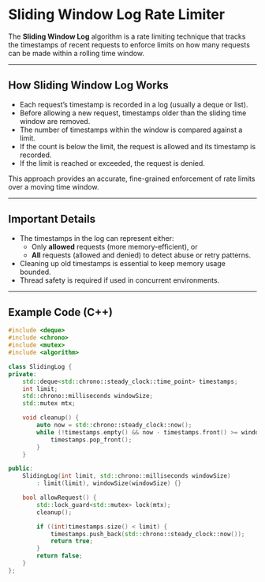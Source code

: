 # Sliding Window Log Rate Limiter

The **Sliding Window Log** algorithm is a rate limiting technique that tracks the timestamps of recent requests to enforce limits on how many requests can be made within a rolling time window.

---

## How Sliding Window Log Works

- Each request’s timestamp is recorded in a log (usually a deque or list).
- Before allowing a new request, timestamps older than the sliding time window are removed.
- The number of timestamps within the window is compared against a limit.
- If the count is below the limit, the request is allowed and its timestamp is recorded.
- If the limit is reached or exceeded, the request is denied.

This approach provides an accurate, fine-grained enforcement of rate limits over a moving time window.

---

## Important Details

- The timestamps in the log can represent either:
  - Only **allowed** requests (more memory-efficient), or
  - **All** requests (allowed and denied) to detect abuse or retry patterns.
- Cleaning up old timestamps is essential to keep memory usage bounded.
- Thread safety is required if used in concurrent environments.

---

## Example Code (C++)

```cpp
#include <deque>
#include <chrono>
#include <mutex>
#include <algorithm>

class SlidingLog {
private:
    std::deque<std::chrono::steady_clock::time_point> timestamps;
    int limit;
    std::chrono::milliseconds windowSize;
    std::mutex mtx;

    void cleanup() {
        auto now = std::chrono::steady_clock::now();
        while (!timestamps.empty() && now - timestamps.front() >= windowSize) {
            timestamps.pop_front();
        }
    }

public:
    SlidingLog(int limit, std::chrono::milliseconds windowSize)
        : limit(limit), windowSize(windowSize) {}

    bool allowRequest() {
        std::lock_guard<std::mutex> lock(mtx);
        cleanup();

        if ((int)timestamps.size() < limit) {
            timestamps.push_back(std::chrono::steady_clock::now());
            return true;
        }
        return false;
    }
};
```
